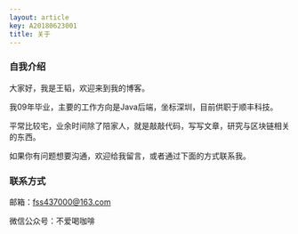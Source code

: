 ```yaml
---
layout: article
key: A20180623001
title: 关于
---
```


### 自我介绍

大家好，我是王韬，欢迎来到我的博客。

我09年毕业，主要的工作方向是Java后端，坐标深圳，目前供职于顺丰科技。

平常比较宅，业余时间除了陪家人，就是敲敲代码，写写文章，研究与区块链相关的东西。

如果你有问题想要沟通，欢迎给我留言，或者通过下面的方式联系我。

### 联系方式

邮箱：fss437000@163.com

微信公众号：不爱喝咖啡



